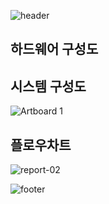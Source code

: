 ![header](https://capsule-render.vercel.app/api?type=waving&&&color=0:00BCF2,100:2158A8&height=250&section=header&text=SmartBuilding%20SecuritySystem&fontSize=40&fontAlignY=40&fontColor=FFFFFF)

## 하드웨어 구성도


## 시스템 구성도
![Artboard 1](https://github.com/user-attachments/assets/de16e779-babc-4d73-aab6-fff3196a56a6)

## 플로우차트
![report-02](https://github.com/user-attachments/assets/64728c41-3f45-49c9-a907-00870a79c337)


![footer](https://capsule-render.vercel.app/api?type=waving&&&color=0:2158A8,100:00BCF2&height=170&section=footer&text=Thank%20you&&fontAlignY=70&fontSize=30&fontColor=FFFFFF)
